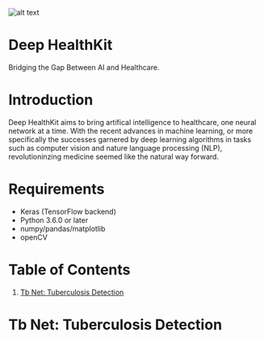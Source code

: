 ![alt text](https://github.com/cyrilzakka/Deep-HealthKit/blob/master/Artboard.png)
# Deep HealthKit
Bridging the Gap Between AI and Healthcare.

# Introduction
Deep HealthKit aims to bring artifical intelligence to healthcare, one neural network at a time. With the recent advances in machine learning, or more specifically the successes garnered by deep learning algorithms in tasks such as computer vision and nature language processing (NLP), revolutioninzing medicine seemed like the natural way forward.

# Requirements
- Keras (TensorFlow backend)
- Python 3.6.0 or later
- numpy/pandas/matplotlib
- openCV

# Table of Contents

1. [Tb Net: Tuberculosis Detection](https://github.com/cyrilzakka/HP/blob/master/README.md#tb-net-tuberculosis-detection)

# Tb Net: Tuberculosis Detection
